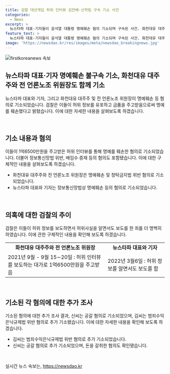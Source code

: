 ```yaml
---
title: 검찰 대선개입 허위 인터뷰 김만배·신학림 구속 기소 사건
categories:
  - News
excerpt: >
  뉴스타파 대표·기자들이 윤석열 대통령 명예훼손 혐의 기소되며 구속된 사건. 화천대유 대주주 김씨와 신학림 전 언론노조 위원장과의 관련성과 함께, 뉴스타파 대표와 기자도 공범으로 재판에 넘겨졌다. 검찰은 2021년 9월 뉴스타파와 뉴스버스, 경향신문 등 언론사에 대해 윤석열 후보를 향한 허위사실을 보도한 혐의를 입증하고 있다. 계속된 수사로 뉴스타파 대표와 기자 역시 명예훼손 혐의로 기소되었으며, 신씨에게는 허위 인터뷰 의혹과 별도로 공갈 혐의가 추가된 것으로 전해졌다.
feature_text: >
  뉴스타파 대표·기자들이 윤석열 대통령 명예훼손 혐의 기소되며 구속된 사건. 화천대유 대주주 김씨와 신학림 전 언론노조 위원장과의 관련성과 함께, 뉴스타파 대표와 기자도 공범으로 재판에 넘겨졌다. 검찰은 2021년 9월 뉴스타파와 뉴스버스, 경향신문 등 언론사에 대해 윤석열 후보를 향한 허위사실을 보도한 혐의를 입증하고 있다. 계속된 수사로 뉴스타파 대표와 기자 역시 명예훼손 혐의로 기소되었으며, 신씨에게는 허위 인터뷰 의혹과 별도로 공갈 혐의가 추가된 것으로 전해졌다.
image: 'https://newsdao.kr/res/images/meta/newsdao_breakingnews.jpg'
---
```


<p><img src="https://newsdao.kr/res/images/meta/newsdao_breakingnews.jpg" alt="firstkoreanews 속보" /></p>

<h2 data-ke-size="size26">뉴스타파 대표·기자 명예훼손 불구속 기소, 화천대유 대주주와 전 언론노조 위원장도 함께 기소</h2>

<p>뉴스타파 대표와 기자, 그리고 화천대유 대주주 및 전 언론노조 위원장이 명예훼손 등 혐의로 기소되었습니다. 검찰은 이들이 허위 정보를 유포하고 금품을 주고받음으로써 명예를 훼손했다고 밝혔습니다. 이에 대한 자세한 내용을 살펴보도록 하겠습니다.</p>

<p data-ke-size="size16">&nbsp;</p>

<h2 data-ke-size="size24">기소 내용과 혐의</h2>

<p>이들이 1억6500만원을 주고받은 허위 인터뷰를 통해 명예를 훼손한 혐의로 기소되었습니다. 더불어 정보통신망법 위반, 배임수∙증재 등의 혐의도 포함됐습니다. 이에 대한 구체적인 내용을 살펴보도록 하겠습니다.</p>

<ul>
  <li>화천대유 대주주와 전 언론노조 위원장은 명예훼손 및 청탁금지법 위반 혐의로 기소되었습니다.</li>
  <li>뉴스타파 대표와 기자는 정보통신망법상 명예훼손 등의 혐의로 기소되었습니다.</li>
</ul>

<p data-ke-size="size16">&nbsp;</p>

<h2 data-ke-size="size24">의혹에 대한 검찰의 추이</h2>

<p>검찰은 이들이 허위 정보를 보도하면서 허위사실을 알면서도 보도를 한 죄를 더 명백히 하였습니다. 이에 관한 구체적인 내용을 확인해 보도록 하겠습니다.</p>

<table>
  <tr>
    <td style="text-align: center; height: 17px;"><b>화천대유 대주주와 전 언론노조 위원장</b></td>
    <td style="text-align: center; height: 17px;"><b>뉴스타파 대표와 기자</b></td>
  </tr>
  <tr>
    <td>2021년 9월 - 9월 15∼20일 : 허위 인터뷰를 보도하는 대가로 1억6500만원을 주고받음</td>
    <td>2022년 3월6일 : 허위 정보를 알면서도 보도를 함</td>
  </tr>
</table>

<p data-ke-size="size16">&nbsp;</p>

<h2 data-ke-size="size24">기소된 각 혐의에 대한 추가 조사</h2>

<p>기소된 혐의에 대한 추가 조사 결과, 신씨는 공갈 혐의로 기소되었으며, 김씨는 범죄수익은닉규제법 위반 혐의로 추가 기소됐습니다. 이에 대한 자세한 내용을 확인해 보도록 하겠습니다.</p>

<ul>
  <li>김씨는 범죄수익은닉규제법 위반 혐의로 추가 기소되었습니다.</li>
  <li>신씨는 공갈 혐의로 추가 기소되었으며, 돈을 갈취한 혐의도 확인됐습니다.</li>
</ul>

<p data-ke-size="size16">&nbsp;</p>
실시간 뉴스 속보는, <a href="https://newsdao.kr" rel="dofollow">https://newsdao.kr</a>


